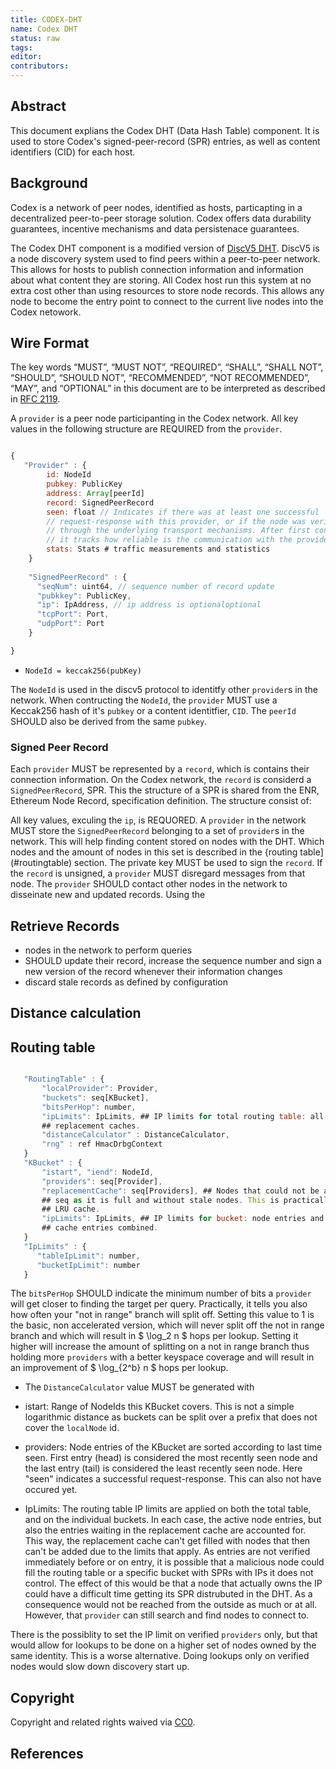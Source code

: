 ```yaml
---
title: CODEX-DHT
name: Codex DHT
status: raw
tags: 
editor: 
contributors:
---
```


## Abstract

This document explians the Codex DHT (Data Hash Table) component.
It is used to store Codex's signed-peer-record (SPR) entries,
as well as content identifiers (CID) for each host.

## Background

Codex is a network of peer nodes, identified as hosts,
particapting in a decentralized peer-to-peer storage solution.
Codex offers data durability guarantees, incentive mechanisms and data persistenace guarantees.

The Codex DHT component is a modified version of [DiscV5 DHT](https://github.com/ethereum/devp2p/blob/master/discv5/discv5.md).
DiscV5 is a node discovery system used to find peers within a peer-to-peer network.
This allows for hosts to publish connection information and
information about what content they are storing.
All Codex host run this system at no extra cost other than using resources to store node records.
This allows any node to become the entry point to connect to the current live nodes into the Codex netowork.

## Wire Format

The key words “MUST”, “MUST NOT”, “REQUIRED”, “SHALL”, “SHALL NOT”, “SHOULD”,
“SHOULD NOT”, “RECOMMENDED”, “NOT RECOMMENDED”, “MAY”, and
“OPTIONAL” in this document are to be interpreted as described in [RFC 2119](https://www.ietf.org/rfc/rfc2119.txt).

A `provider` is a peer node participanting in the Codex network.
All key values in the following structure are REQUIRED from the `provider`.

``` js

{
   "Provider" : {
        id: NodeId
        pubkey: PublicKey
        address: Array[peerId]
        record: SignedPeerRecord
        seen: float // Indicates if there was at least one successful
        // request-response with this provider, or if the node was verified
        // through the underlying transport mechanisms. After first contact
        // it tracks how reliable is the communication with the provider.
        stats: Stats # traffic measurements and statistics
    }
  
    "SignedPeerRecord" : {
      "seqNum": uint64, // sequence number of record update
      "pubkkey": PublicKey,
      "ip": IpAddress, // ip address is optionaloptional
      "tcpPort": Port,
      "udpPort": Port
    }

}

```

- `NodeId = keccak256(pubKey)`

The `NodeId` is used in the discv5 protocol to identitfy other `provider`s in the network.
When contructing the `NodeId`,
the `provider` MUST use a Keccak256 hash of it's `pubkey`
or a content identitfier, `CID`.
The `peerId` SHOULD also be derived from the same `pubkey`.

### Signed Peer Record

Each `provider` MUST be represented by a `record`,
which is contains their connection information.
On the Codex network, 
the `record` is considerd a `SignedPeerRecord`, SPR.
This the structure of a SPR is shared from the ENR, Ethereum Node Record, specification definition.
The structure consist of:

All key values, exculing the `ip`, is REQUORED.
A `provider` in the network MUST store the `SignedPeerRecord` belonging to a set of `provider`s in the network.
This will help finding content stored on nodes with the DHT.
Which nodes and the amount of nodes in this set is described in the {routing table](#routingtable) section.
The private key MUST be used to sign the `record`.
If the `record` is unsigned, a `provider` MUST disregard messages from that node.
The `provider` SHOULD contact other nodes in the network to disseinate new and updated records.
Using the 

## Retrieve Records

- nodes in the network to perform queries
- SHOULD update their record, increase the sequence number and sign a new version of the record whenever their information changes
- discard stale records as defined by configuration

## Distance calculation

## Routing table

``` js

   "RoutingTable" : {
       "localProvider": Provider,
       "buckets": seq[KBucket],
       "bitsPerHop": number, 
       "ipLimits": IpLimits, ## IP limits for total routing table: all buckets and
       ## replacement caches.
       "distanceCalculator" : DistanceCalculator,
       "rng" : ref HmacDrbgContext
   }
   "KBucket" : {
       "istart", "iend": NodeId, 
       "providers": seq[Provider],
       "replacementCache": seq[Providers], ## Nodes that could not be added to the `providers`
       ## seq as it is full and without stale nodes. This is practically a small
       ## LRU cache.
       "ipLimits": IpLimits, ## IP limits for bucket: node entries and replacement
       ## cache entries combined.
   }
   "IpLimits" : {
      "tableIpLimit": number,
      "bucketIpLimit": number
   }


```

The `bitsPerHop` SHOULD indicate the minimum number of bits a `provider` will get closer to finding the target per query.
Practically, it tells you also how often your "not in range" branch will split off.
Setting this value to 1 is the basic, non accelerated version,
which will never split off the not in range branch and which will result in $ \log_2 n $ hops per lookup.
Setting it higher will increase the amount of splitting on a not in range branch 
thus holding more `providers` with a better keyspace coverage and
will result in an improvement of $ \log_{2^b} n $ hops per lookup.

- The `DistanceCalculator` value MUST be generated with
- istart: Range of NodeIds this KBucket covers. This is not a
simple logarithmic distance as buckets can be split over a prefix that
does not cover the `localNode` id.

- providers: Node entries of the KBucket are sorted according to last time seen.
First entry (head) is considered the most recently seen node and
the last entry (tail) is considered the least recently seen node.
Here "seen" indicates a successful request-response.
This can also not have occured yet.

- IpLimits: The routing table IP limits are applied on both the total table,
and on the individual buckets.
In each case, the active node entries,
but also the entries waiting in the replacement cache are accounted for.
This way, the replacement cache can't get filled with nodes that then can't be added due to the limits that apply.
As entries are not verified immediately before or on entry,
it is possible that a malicious node could fill the routing table or
a specific bucket with SPRs with IPs it does not control.
The effect of this would be that a node that actually owns the
IP could have a difficult time getting its SPR distrubuted in the DHT.
As a consequence would not be reached from the outside as much or at all.
However, that `provider` can still search and find nodes to connect to.

There is the possiblity to set the IP limit on verified `providers` only,
but that would allow for lookups to be done on a higher set of nodes owned by the same identity.
This is a worse alternative.
Doing lookups only on verified nodes would slow down discovery start up.

## Copyright

Copyright and related rights waived via [CC0](https://creativecommons.org/publicdomain/zero/1.0/).

## References
